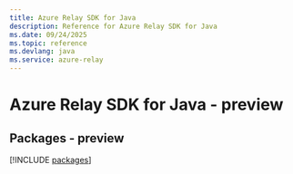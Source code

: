 ```yaml
---
title: Azure Relay SDK for Java
description: Reference for Azure Relay SDK for Java
ms.date: 09/24/2025
ms.topic: reference
ms.devlang: java
ms.service: azure-relay
---
```

# Azure Relay SDK for Java - preview
## Packages - preview
[!INCLUDE [packages](relay-index.md)]